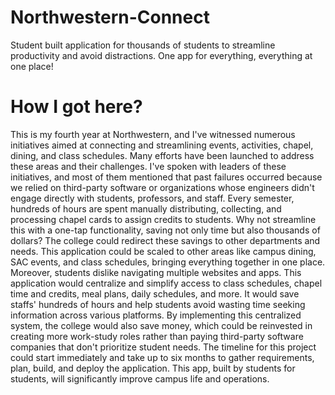 # Northwestern-Connect
Student built application for thousands of students to streamline productivity and avoid distractions. One app for everything, everything at one place!


# How I got here?

This is my fourth year at Northwestern, and I've witnessed numerous initiatives aimed at connecting and streamlining events, activities, chapel, dining, and class schedules. Many efforts have been launched to address these areas and their challenges. I've spoken with leaders of these initiatives, and most of them mentioned that past failures occurred because we relied on third-party software or organizations whose engineers didn't engage directly with students, professors, and staff. Every semester, hundreds of hours are spent manually distributing, collecting, and processing chapel cards to assign credits to students. Why not streamline this with a one-tap functionality, saving not only time but also thousands of dollars? The college could redirect these savings to other departments and needs. This application could be scaled to other areas like campus dining, SAC events, and class schedules, bringing everything together in one place. Moreover, students dislike navigating multiple websites and apps. This application would centralize and simplify access to class schedules, chapel time and credits, meal plans, daily schedules, and more. It would save staffs' hundreds of hours and help students avoid wasting time seeking information across various platforms. By implementing this centralized system, the college would also save money, which could be reinvested in creating more work-study roles rather than paying third-party software companies that don't prioritize student needs. The timeline for this project could start immediately and take up to six months to gather requirements, plan, build, and deploy the application. This app, built by students for students, will significantly improve campus life and operations.
